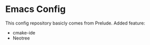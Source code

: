 # Emacs Config

This config repository basicly comes from Prelude.
Added feature:
+ cmake-ide
+ Neotree
